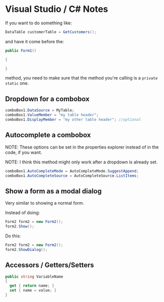 # Visual Studio / C# Notes


If you want to do something like:

```csharp
DataTable customerTable = GetCustomers();
```

and have it come before the:

```csharp
public Form1()

{

}
```

method, you need to make sure that the method you're calling is a `private static` one.






Dropdown for a combobox
-----------------------

```csharp
comboBox1.DataSource = MyTable;
comboBox1.ValueMember = "my table header";
comboBox1.DisplayMember = "my other table header"; //optional
```



Autocomplete a combobox
-----------------------

NOTE: These options can be set in the properties explorer instead of in the code, if you want.

NOTE: I think this method might only work after a dropdown is already set.

```csharp
comboBox1.AutoCompleteMode = AutoCompleteMode.SuggestAppend;
comboBox1.AutoCompleteSource = AutoCompleteSource.ListItems;
```



Show a form as a modal dialog
-----------------------------

Very similar to showing a normal form.

Instead of doing:

```csharp
Form2 form2 = new Form2();
form2.Show();
```

Do this:

```csharp
Form2 form2 = new Form2();
form2.ShowDialog();
```



Accessors / Getters/Setters
---------------------------

```csharp
public string VariableName
{
  get { return name; }
  set { name = value; }
}
```





